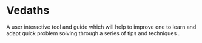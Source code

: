 # Vedaths
A user interactive tool and guide which will help to improve one to learn and adapt quick problem solving through a series of tips and techniques .
